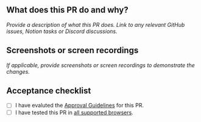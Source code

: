 ## What does this PR do and why?

_Provide a description of what this PR does. Link to any relevant GitHub issues,
Notion tasks or Discord discussions._

## Screenshots or screen recordings

_If applicable, provide screenshots or screen recordings to demonstrate the
changes._

## Acceptance checklist

- [ ] I have evaluted the [Approval Guidelines](../../CONTRIBUTING.md#approval-guidelines) for this PR.
- [ ] I have tested this PR in [all supported browsers](../../CONTRIBUTING.md#browser-support).
